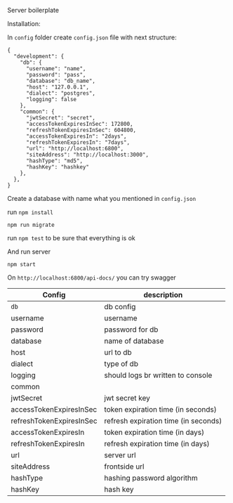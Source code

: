 Server boilerplate

Installation:

In `config` folder create `config.json` file with next structure:

```
{
  "development": {
    "db": {
      "username": "name",
      "password": "pass",
      "database": "db_name",
      "host": "127.0.0.1",
      "dialect": "postgres",
      "logging": false
    },
    "common": {
      "jwtSecret": "secret",
      "accessTokenExpiresInSec": 172800,
      "refreshTokenExpiresInSec": 604800,
      "accessTokenExpiresIn": "2days",
      "refreshTokenExpiresIn": "7days",
      "url": "http://localhost:6800",
      "siteAddress": "http://localhost:3000",
      "hashType": "md5",
      "hashKey": "hashkey"
    },
  },
}
```

Create a database with name what you mentioned in `config.json`

run
`npm install`

`npm run migrate`

run `npm test` to be sure that everything is ok

And run server

`npm start`

On `http://localhost:6800/api-docs/` you can try swagger

| Config                        | description                                             |
| ----------------------------- | ------------------------------------------------------- |
| `db`                          | db config                                               |
| username                      | username                                                |
| password                      | password for db                                          |
| database                      | name of database                                        |
| host                          | url to db                                               |
| dialect                       | type of db                                              |
| logging                       | should logs br written to console                       |
| common                        |                                                         |
| jwtSecret                     | jwt secret key                                          |
| accessTokenExpiresInSec       | token expiration time (in seconds)                      |
| refreshTokenExpiresInSec      | refresh expiration time (in seconds)                    |
| accessTokenExpiresIn          | token expiration time (in days)                         |
| refreshTokenExpiresIn         | refresh expiration time (in days)                       |
| url                           | server url                                              |
| siteAddress                   | frontside url                                           |
| hashType                      | hashing password algorithm                              |
| hashKey                       | hash key                                                |